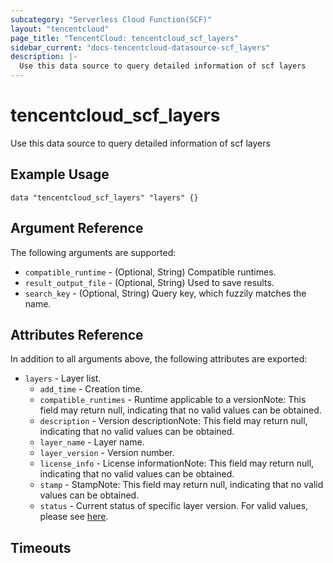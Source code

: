 ```yaml
---
subcategory: "Serverless Cloud Function(SCF)"
layout: "tencentcloud"
page_title: "TencentCloud: tencentcloud_scf_layers"
sidebar_current: "docs-tencentcloud-datasource-scf_layers"
description: |-
  Use this data source to query detailed information of scf layers
---
```


# tencentcloud_scf_layers

Use this data source to query detailed information of scf layers

## Example Usage

```hcl
data "tencentcloud_scf_layers" "layers" {}
```

## Argument Reference

The following arguments are supported:

* `compatible_runtime` - (Optional, String) Compatible runtimes.
* `result_output_file` - (Optional, String) Used to save results.
* `search_key` - (Optional, String) Query key, which fuzzily matches the name.

## Attributes Reference

In addition to all arguments above, the following attributes are exported:

* `layers` - Layer list.
  * `add_time` - Creation time.
  * `compatible_runtimes` - Runtime applicable to a versionNote: This field may return null, indicating that no valid values can be obtained.
  * `description` - Version descriptionNote: This field may return null, indicating that no valid values can be obtained.
  * `layer_name` - Layer name.
  * `layer_version` - Version number.
  * `license_info` - License informationNote: This field may return null, indicating that no valid values can be obtained.
  * `stamp` - StampNote: This field may return null, indicating that no valid values can be obtained.
  * `status` - Current status of specific layer version. For valid values, please see [here](https://intl.cloud.tencent.com/document/product/583/47175?from_cn_redirect=1#.E5.B1.82.EF.BC.88layer.EF.BC.89.E7.8A.B6.E6.80.81).


## Timeouts

<no value>


